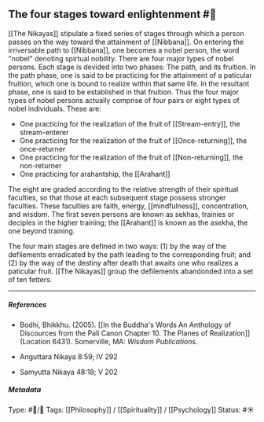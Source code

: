 ## The four stages toward enlightenment  #🧠 

[[The Nikayas]] stipulate a fixed series of stages through which a person passes on the way toward the attainment of [[Nibbana]].  On entering the irriversable path to [[Nibbana]], one becomes a nobel person, the word "nobel" denoting spirtual nobility. There are four major types of nobel persons. Each stage is devided into two phases: The path, and its fruition. In the path phase, one is said to be practicing for the attainment of a paticular fruition, which one is bound to realize within that same life. In the resultant phase, one is said to be established in that fruition. Thus the four major types of nobel persons actually comprise of four pairs or eight types of nobel individuals. These are: 

- One practicing for the realization of the fruit of [[Stream-entry]], the stream-enterer
- One practicing for the realization of the fruit of [[Once-returning]], the once-returner
- One practicing for the realization of the fruit of [[Non-returning]], the non-returner
- One practicing for arahantship, the [[Arahant]]

The eight are graded according to the relative strength of their spiritual faculties, so that those at each subsequent stage possess stronger faculties. These faculties are faith, energy, [[mindfulness]], concentration, and wisdom. The first seven persons are known as sekhas, trainies or deciples in the higher training; the [[Arahant]] is known as the asekha, the one beyond training.

The four main stages are defined in two ways: (1) by the way of the defilements erradicated by the path leading to the corresponding fruit; and (2) by the way of the destiny after death that awaits one who realizes a paticular fruit. [[The Nikayas]] group the defilements abandonded into a set of ten fetters.

___

##### References

- Bodhi, Bhikkhu. (2005). [[In the Buddha's Words An Anthology of Discources from the Pali Canon Chapter 10. The Planes of Realization]]  (Location 6431). Somerville, MA: _Wisdom Publications_.

- Anguttara Nikaya 8:59; IV 292

- Samyutta Nikaya 48:18; V 202

##### Metadata

Type: #🔵/🔵 
Tags: [[Philosophy]] / [[Spirituality]] / [[Psychology]] 
Status: #☀️ 